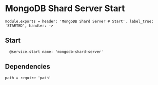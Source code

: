
# MongoDB Shard Server Start

    module.exports = header: 'MongoDB Shard Server # Start', label_true: 'STARTED', handler: ->

## Start

      @service.start name: 'mongodb-shard-server'

## Dependencies

    path = require 'path'

